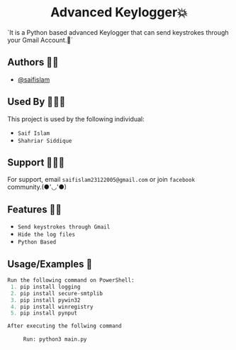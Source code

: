 <h1 align="center">Advanced Keylogger💥</h1>
`It is a Python based advanced Keylogger that can send keystrokes through your Gmail Account.🙂`


## Authors 👦🏻

- [@saifislam](https://www.github.com/sa-if)


## Used By 🧑‍🤝‍🧑

This project is used by the following individual:

- `Saif Islam`  
- `Shahriar Siddique`


## Support 💁🏻‍♂️

For support, email `saifislam23122005@gmail.com` or join `facebook` community.(●'◡'●)


## Features 🙌🏻
- `Send keystrokes through Gmail`
- `Hide the log files`
- `Python Based`

## Usage/Examples 🎃

```python
Run the following command on PowerShell:
 1. pip install logging
 2. pip install secure-smtplib
 3. pip install pywin32
 4. pip install winregistry
 5. pip install pynput

After executing the follwing command
     
     Run: python3 main.py 




